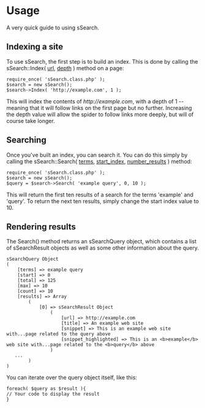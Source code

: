 # Usage #

A very quick guide to using sSearch.

## Indexing a site ##

To use sSearch, the first step is to build an index. This is done by calling the sSearch::Index( [url](url.md), [depth](depth.md) ) method on a page:

```
require_once( 'sSearch.class.php' );
$search = new sSearch();
$search->Index( 'http://example.com', 1 );
```

This will index the contents of _http://example.com_, with a depth of 1 -- meaning that it will follow links on the first page but no further. Increasing the depth value will allow the spider to follow links more deeply, but will of course take longer.

## Searching ##

Once you've built an index, you can search it. You can do this simply by calling the sSearch::Search( [terms](terms.md), [start\_index](start_index.md), [number\_results](number_results.md) ) method:

```
require_once( 'sSearch.class.php' );
$search = new sSearch();
$query = $search->Search( 'example query', 0, 10 );
```

This will return the first ten results of a search for the terms 'example' and 'query'. To return the next ten results, simply change the start index value to 10.

## Rendering results ##

The Search() method returns an sSearchQuery object, which contains a list of sSearchResult objects as well as some other information about the query.

```
sSearchQuery Object
(
    [terms] => example query
    [start] => 0
    [total] => 125
    [max] => 10
    [count] => 10
    [results] => Array
        (
            [0] => sSearchResult Object
                (
                    [url] => http://example.com
                    [title] => An example web site
                    [snippet] => This is an example web site with...page related to the query above
                    [snippet_highlighted] => This is an <b>example</b> web site with...page related to the <b>query</b> above
                )
   ...
        )
)
```

You can iterate over the query object itself, like this:

```
foreach( $query as $result ){
// Your code to display the result
}
```